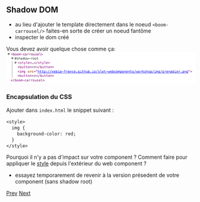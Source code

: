 ## Shadow DOM

- au lieu d'ajouter le template directement dans le noeud `<boom-carrousel/>` faites-en sorte de créer un noeud fantôme
- inspecter le dom créé

Vous devez avoir quelque chose comme ça:
![Shadow DOM](png/shadow.png "Shadow DOM")

### Encapsulation du CSS

Ajouter dans `index.html` le snippet suivant : 
```
<style>
  img {
    background-color: red;
  }
</style>
```

Pourquoi il n'y a pas d'impact sur votre component ?
Comment faire pour appliquer le [style](http://www.html5rocks.com/en/tutorials/webcomponents/shadowdom-201/) depuis l'extérieur du web component ?

- essayez temporarement de revenir à la version présedent de votre component (sans shadow root)

[Prev](html_import.md) [Next](behaviour.md)
